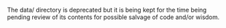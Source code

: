 The data/ directory is deprecated but it is being kept for the time
being pending review of its contents for possible salvage of code
and/or wisdom.
